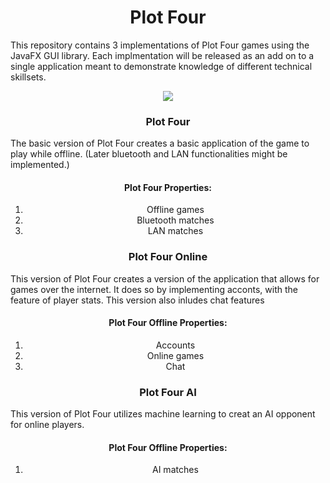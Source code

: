 <h1 align="center">Plot Four</h1>
<p>This repository contains 3 implementations of Plot Four games using the JavaFX GUI library. Each implmentation will be released as an add on to a single application meant to demonstrate knowledge of different technical skillsets.</p>

<div align="center">
  <img src="https://github.com/capitancuro/Plot_Four/blob/31cdebcc09b402a8be9cbc4b702ce4d3b5581792/src/assets/Plot_Four_Icon.png" />
</div>

<h3 align="center">Plot Four</h3>
<p>The basic version of Plot Four creates a basic application of the game to play while offline. (Later bluetooth and LAN functionalities might be implemented.)</p>

<div align="center">
  <h4 align="center">Plot Four Properties:</h4>
  <ol> 
    <li>Offline games</li>
    <li>Bluetooth matches</li>
    <li>LAN matches</li>
  </ol>
</div>

<h3 align="center">Plot Four Online</h3>
<p>This version of Plot Four creates a version of the application that allows for games over the internet. It does so by implementing acconts, with the feature of player stats. This version also inludes chat features</p>

<div align="center">
  <h4 align="center">Plot Four Offline Properties:</h4>
  <ol> 
    <li>Accounts</li>
    <li>Online games</li>
    <li>Chat</li>
  </ol>
</div>

<h3 align="center">Plot Four AI</h3>
<p>This version of Plot Four utilizes machine learning to creat an AI opponent for online players.</p>

<div align="center">
  <h4 align="center">Plot Four Offline Properties:</h4>
  <ol> 
    <li>AI matches</li>
  </ol>
</div>
